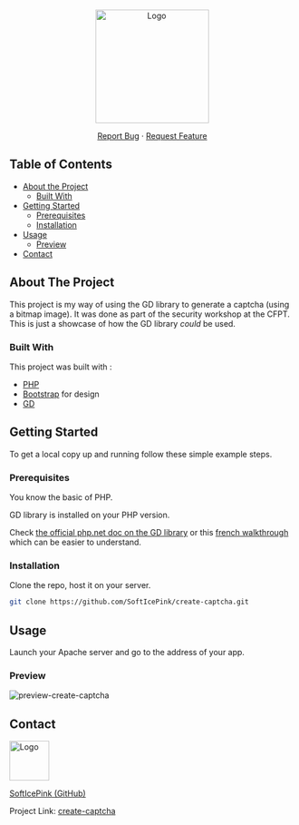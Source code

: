 <!-- PROJECT LOGO -->
<br />
<p align="center">
  <a href="https://github.com/SoftIcePink/create-captcha">
    <img src="https://i.imgur.com/Lq9V9CG.png" alt="Logo" width="200" height="200">
  </a>


  <p align="center">
    <a href="https://github.com/SoftIcePink/create-captcha/issues">Report Bug</a>
    ·
    <a href="https://github.com/SoftIcePink/create-captcha/issues">Request Feature</a>
  </p>
</p>



<!-- TABLE OF CONTENTS -->
## Table of Contents

* [About the Project](#about-the-project)
  * [Built With](#built-with)
* [Getting Started](#getting-started)
  * [Prerequisites](#prerequisites)
  * [Installation](#installation)
* [Usage](#usage)
  * [Preview](#quick-demo)
* [Contact](#contact)



<!-- ABOUT THE PROJECT -->
## About The Project

This project is my way of using the GD library to generate a captcha (using a bitmap image). It was done as part of the security workshop at the CFPT.
This is just a showcase of how the GD library *could* be used.

### Built With
This project was built with :
* [PHP](https://www.php.net/) 
* [Bootstrap](https://getbootstrap.com) for design
* [GD](https://www.php.net/manual/en/book.image.php)

<!-- GETTING STARTED -->
## Getting Started

To get a local copy up and running follow these simple example steps.

### Prerequisites
<p>You know the basic of PHP.</p>
<p>GD library is installed on your PHP version.</p>
Check <a href="https://www.php.net/manual/en/book.image.php">the official php.net doc on the GD library</a> or this <a href="https://mtodorovic.developpez.com/php/gd/?page=page_1"> french walkthrough</a> which can be easier to understand.

### Installation
Clone the repo, host it on your server.
```sh
git clone https://github.com/SoftIcePink/create-captcha.git
```

<!-- USAGE EXAMPLES -->
## Usage
Launch your Apache server and go to the address of your app.

### Preview 
![preview-create-captcha](https://i.imgur.com/8ldpIxX.png)


<!-- CONTACT -->
## Contact
<p align="center">
  <a href="https://github.com/SoftIcePink">
    <p><img src="https://i.imgur.com/vADoYGW.png" alt="Logo" width="70" height="70"></p>
    <p>
    SoftIcePink (GitHub)</p>
  </a></p>

Project Link: [create-captcha](https://github.com/SoftIcePink/create-captcha)

